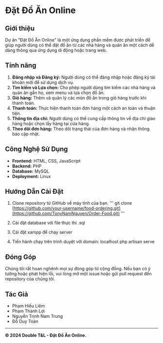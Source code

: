 # Đặt Đồ Ăn Online

## Giới thiệu
Dự án "Đặt Đồ Ăn Online" là một ứng dụng phần mềm được phát triển để giúp người dùng có thể đặt đồ ăn từ các nhà hàng và quán ăn một cách dễ dàng thông qua ứng dụng di động hoặc trang web.

## Tính năng
1. **Đăng nhập và Đăng ký:** Người dùng có thể đăng nhập hoặc đăng ký tài khoản mới để sử dụng dịch vụ.
2. **Tìm kiếm và Lựa chọn:** Cho phép người dùng tìm kiếm các nhà hàng và quán ăn gần họ, xem menu và lựa chọn đồ ăn.
3. **Giỏ hàng:** Thêm và quản lý các món đồ ăn trong giỏ hàng trước khi thanh toán.
4. **Thanh toán:** Thực hiện thanh toán đơn hàng một cách an toàn và thuận tiện.
5. **Thông tin địa chỉ:** Người dùng có thể cung cấp thông tin về địa chỉ giao hàng hoặc chọn lấy hàng tại cửa hàng.
6. **Theo dõi đơn hàng:** Theo dõi trạng thái của đơn hàng và nhận thông báo cập nhật.

## Công Nghệ Sử Dụng
- **Frontend:** HTML, CSS, JavaScript
- **Backend:** PHP
- **Database:** MySQL
- **Deployment:** Linux

## Hướng Dẫn Cài Đặt
1. Clone repository từ GitHub về máy tính của bạn.
'''
git clone [https://github.com/your-username/food-ordering.git](https://github.com/TonyNamNguyen/Order-Food.git)
'''


2. Cài đặt database với file thực thi .sql


3. Cài đặt xampp để chạy server


4. Tiến hành chạy trên trình duyệt với domain: localhost
php artisan serve




## Đóng Góp
Chúng tôi rất hoan nghênh mọi sự đóng góp từ cộng đồng. Nếu bạn có ý tưởng hoặc phát hiện lỗi, vui lòng mở một issue hoặc gửi pull request đến repository của chúng tôi.

## Tác Giả
- Phạm Hiếu Liêm
- Phạm Thành Lợi
- Nguyễn Trịnh Nam Trung
- Đỗ Duy Toàn

---

**© 2024 Double T&L - Đặt Đồ Ăn Online.**
